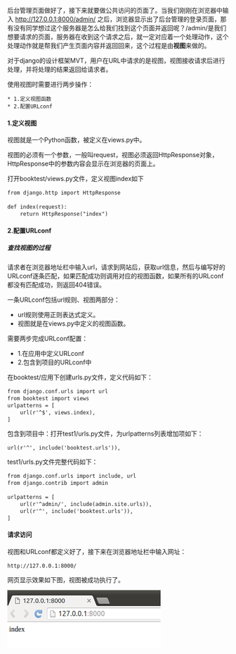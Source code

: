 后台管理页面做好了，接下来就要做公共访问的页面了。当我们刚刚在浏览器中输入 http://127.0.0.1:8000/admin/ 之后，浏览器显示出了后台管理的登录页面，那有没有同学想过这个服务器是怎么给我们找到这个页面并返回呢？/admin/是我们想要请求的页面，服务器在收到这个请求之后，就一定对应着一个处理动作，这个处理动作就是帮我们产生页面内容并返回回来，这个过程是由**视图**来做的。

对于django的设计框架MVT，用户在URL中请求的是视图，视图接收请求后进行处理，并将处理的结果返回给请求者。

使用视图时需要进行两步操作：

```
* 1.定义视图函数
* 2.配置URLconf
```

#### 1.定义视图

视图就是一个Python函数，被定义在views.py中。

视图的必须有一个参数，一般叫request，视图必须返回HttpResponse对象，HttpResponse中的参数内容会显示在浏览器的页面上。

打开booktest/views.py文件，定义视图index如下

```
from django.http import HttpResponse

def index(request):
    return HttpResponse("index")
```

#### 2.配置URLconf

##### 查找视图的过程

请求者在浏览器地址栏中输入url，请求到网站后，获取url信息，然后与编写好的URLconf逐条匹配，如果匹配成功则调用对应的视图函数，如果所有的URLconf都没有匹配成功，则返回404错误。

一条URLconf包括url规则、视图两部分：

- url规则使用正则表达式定义。
- 视图就是在views.py中定义的视图函数。

需要两步完成URLconf配置：

- 1.在应用中定义URLconf
- 2.包含到项目的URLconf中

在booktest/应用下创建urls.py文件，定义代码如下：

```
from django.conf.urls import url
from booktest import views
urlpatterns = [
    url(r'^$', views.index),
]
```

包含到项目中：打开test1/urls.py文件，为urlpatterns列表增加项如下：

```
url(r'^', include('booktest.urls')),
```

test1/urls.py文件完整代码如下：

```
from django.conf.urls import include, url
from django.contrib import admin

urlpatterns = [
    url(r'^admin/', include(admin.site.urls)),
    url(r'^', include('booktest.urls')),
]
```

#### 请求访问

视图和URLconf都定义好了，接下来在浏览器地址栏中输入网址：

```
http://127.0.0.1:8000/
```

网页显示效果如下图，视图被成功执行了。

![请求视图](https://raw.githubusercontent.com/codecodeabc/Note-len/main/img/20210902200128.png)